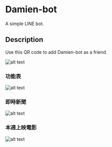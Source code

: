 Damien-bot
==========

A simple LINE bot.

Description
-----------

Use this QR code to add Damien-bot as a friend.

![alt text](https://i.imgur.com/YZAqp3N.png "QR code")

### 功能表

![alt text](https://i.imgur.com/WQJxL5Zl.png "Menu")

### 即時新聞

![alt text](https://i.imgur.com/P4CH8pwl.png "Apple news")

### 本週上映電影

![alt text](https://i.imgur.com/iPgxeOfl.png "Yahoo movies")
